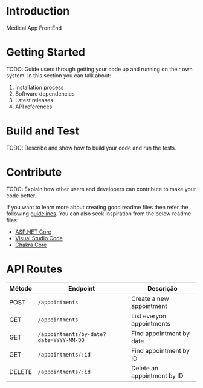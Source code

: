 # Introduction 
Medical App FrontEnd

# Getting Started
TODO: Guide users through getting your code up and running on their own system. In this section you can talk about:
1.	Installation process
2.	Software dependencies
3.	Latest releases
4.	API references

# Build and Test
TODO: Describe and show how to build your code and run the tests. 

# Contribute
TODO: Explain how other users and developers can contribute to make your code better. 

If you want to learn more about creating good readme files then refer the following [guidelines](https://docs.microsoft.com/en-us/azure/devops/repos/git/create-a-readme?view=azure-devops). You can also seek inspiration from the below readme files:
- [ASP.NET Core](https://github.com/aspnet/Home)
- [Visual Studio Code](https://github.com/Microsoft/vscode)
- [Chakra Core](https://github.com/Microsoft/ChakraCore)


# API Routes

| Método | Endpoint                      | Descrição                                |
|--------|-------------------------------|------------------------------------------|
| POST   | `/appointments`                | Create a new appointment               |
| GET    | `/appointments`                | List everyon appointments            |
| GET    | `/appointments/by-date?date=YYYY-MM-DD` | Find appointment by date            |
| GET    | `/appointments/:id`            | Find appointment by ID           |
| DELETE | `/appointments/:id`            | Delete an appointment by ID          |
